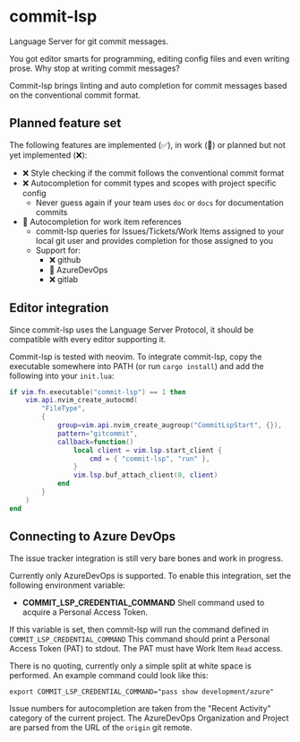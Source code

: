 # commit-lsp

Language Server for git commit messages.


You got editor smarts for programming, editing config files and even writing prose.
Why stop at writing commit messages?

Commit-lsp brings linting and auto completion
for commit messages based on the conventional commit format.

## Planned feature set

The following features are implemented (✅), in work (🚧) or
planned but not yet implemented (❌):

- ❌ Style checking if the commit follows the conventional commit format
- ❌ Autocompletion for commit types and scopes with project specific config
    - Never guess again if your team uses `doc` or `docs` for documentation commits
- 🚧 Autocompletion for work item references
    - commit-lsp queries for Issues/Tickets/Work Items assigned to your local git user
      and provides completion for those assigned to you
    - Support for:
        - ❌ github
        - 🚧 AzureDevOps
        - ❌ gitlab

## Editor integration

Since commit-lsp uses the Language Server Protocol,
it should be compatible with every editor supporting it.

Commit-lsp is tested with neovim.
To integrate commit-lsp, copy the executable somewhere into PATH (or run `cargo install`) and add
the following into your `init.lua`:

```lua
if vim.fn.executable("commit-lsp") == 1 then
	vim.api.nvim_create_autocmd(
		"FileType",
		{
			group=vim.api.nvim_create_augroup("CommitLspStart", {}),
			pattern="gitcommit",
			callback=function()
				local client = vim.lsp.start_client {
					cmd = { "commit-lsp", "run" },
				}
				vim.lsp.buf_attach_client(0, client)
			end
		}
	)
end

```

## Connecting to Azure DevOps

The issue tracker integration is still very bare bones and work in progress.

Currently only AzureDevOps is supported.
To enable this integration, set the following environment variable:

- **COMMIT_LSP_CREDENTIAL_COMMAND** Shell command used to acquire a Personal Access Token.

If this variable is set, then commit-lsp will run the command defined in `COMMIT_LSP_CREDENTIAL_COMMAND`
This command should print a Personal Access Token (PAT) to stdout.
The PAT must have Work Item `Read` access.

There is no quoting, currently only a simple split at white space is performed.
An example command could look like this:

    export COMMIT_LSP_CREDENTIAL_COMMAND="pass show development/azure"

Issue numbers for autocompletion are taken from the "Recent Activity" category of the current project.
The AzureDevOps Organization and Project are parsed from the URL of the `origin` git remote.

